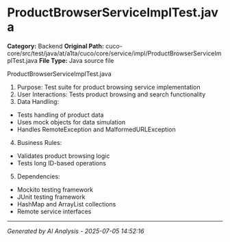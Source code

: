 # ProductBrowserServiceImplTest.java

**Category:** Backend
**Original Path:** cuco-core/src/test/java/at/a1ta/cuco/core/service/impl/ProductBrowserServiceImplTest.java
**File Type:** Java source file

ProductBrowserServiceImplTest.java
1. Purpose: Test suite for product browsing service implementation
2. User Interactions: Tests product browsing and search functionality
3. Data Handling:
- Tests handling of product data
- Uses mock objects for data simulation
- Handles RemoteException and MalformedURLException
4. Business Rules:
- Validates product browsing logic
- Tests long ID-based operations
5. Dependencies:
- Mockito testing framework
- JUnit testing framework
- HashMap and ArrayList collections
- Remote service interfaces

---
*Generated by AI Analysis - 2025-07-05 14:52:16*
